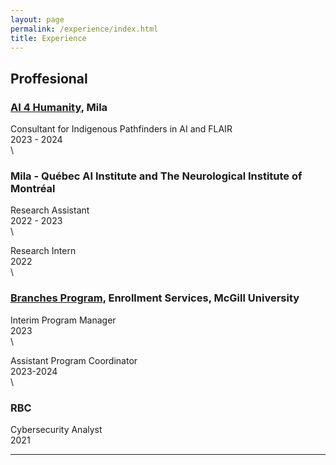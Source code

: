 ```yaml
---
layout: page
permalink: /experience/index.html
title: Experience
---
```


## Proffesional


### [AI 4 Humanity](https://mila.quebec/en/ai-for-humanity/vision), Mila<br>
Consultant for Indigenous Pathfinders in AI and FLAIR <br>2023 - 2024<br>
\

### Mila - Québec AI Institute and The Neurological Institute of Montréal<br>
Research Assistant <br>2022 - 2023<br>
\

Research Intern<br>
2022<br>
\

### [Branches Program](https://www.mcgill.ca/branches/), Enrollment Services, McGill University<br>
Interim Program Manager<br>
2023<br>
\

Assistant Program Coordinator	<br>
2023-2024<br>
\

### RBC
Cybersecurity Analyst <br>
2021<br>


---


